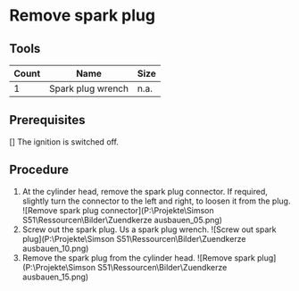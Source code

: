 # Remove spark plug

## Tools
|Count|Name|Size|
|---|---|---|
|1|Spark plug wrench|n.a.|

## Prerequisites
[] The ignition is switched off.

## Procedure

1. At the cylinder head, remove the spark plug connector. If required, slightly turn the connector to the left and right, to loosen it from the plug. ![Remove spark plug connector](P:\Projekte\Simson S51\Ressourcen\Bilder\Zuendkerze ausbauen_05.png)
1. Screw out the spark plug. Us a spark plug wrench. ![Screw out spark plug](P:\Projekte\Simson S51\Ressourcen\Bilder\Zuendkerze ausbauen_10.png)
1. Remove the spark plug from the cylinder head. ![Remove spark plug](P:\Projekte\Simson S51\Ressourcen\Bilder\Zuendkerze ausbauen_15.png)

